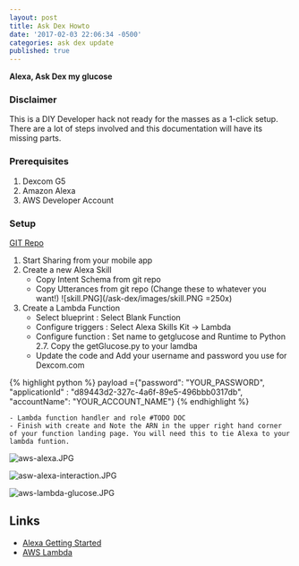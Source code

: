 ```yaml
---
layout: post
title: Ask Dex Howto
date: '2017-02-03 22:06:34 -0500'
categories: ask dex update
published: true
---
```

__Alexa, Ask Dex my glucose__


### Disclaimer
This is a DIY Developer hack not ready for the masses as a  1-click setup. There are a lot of steps involved and this documentation will have its missing parts.
    
### Prerequisites
1. Dexcom G5
2. Amazon Alexa
3. AWS Developer Account

### Setup
[GIT Repo](https://github.com/jevans12/ask-dex "Code")

1. Start Sharing from your mobile app
2. Create a new Alexa Skill
	- Copy Intent Schema from git repo
    - Copy Utterances from git repo (Change these to whatever you want!)
     ![skill.PNG](/ask-dex/images/skill.PNG =250x)
3. Create a Lambda Function
	- Select blueprint : Select Blank Function
	- Configure triggers : Select Alexa Skills Kit -> Lambda
	- Configure function : Set name to getglucose and Runtime to Python 2.7. Copy the getGlucose.py to your lamdba
    - Update the code and Add your username and password you use for Dexcom.com 
    
{% highlight python %}
payload ={"password": "YOUR_PASSWORD", "applicationId" : "d89443d2-327c-4a6f-89e5-496bbb0317db", "accountName": "YOUR_ACCOUNT_NAME"}
{% endhighlight %}
    
    

    
    - Lambda function handler and role #TODO DOC
    - Finish with create and Note the ARN in the upper right hand corner of your function landing page. You will need this to tie Alexa to your lambda funtion.    

![aws-alexa.JPG](/ask-dex/images/aws-alexa.JPG)

![asw-alexa-interaction.JPG](/ask-dex/images/asw-alexa-interaction.JPG)

![aws-lambda-glucose.JPG](/ask-dex/images/aws-lambda-glucose.JPG)


## Links
- [Alexa Getting Started](https://developer.amazon.com/public/solutions/alexa/alexa-skills-kit/getting-started-guide)
- [AWS Lambda](https://aws.amazon.com/lambda/)
